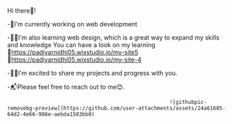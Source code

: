 Hi there👋! 


-🌱I'm currently working on web development

-🧗‍♀️I'm also learning web design, which is a great way to expand my skills and knowledge 
    You can have a look on my learning 
   🔗https://padiyarnidhi05.wixstudio.io/my-site5
   🔗https://padiyarnidhi05.wixstudio.io/my-site-4
   
-👩‍💻I'm excited to share my projects and progress with you. 

-📬Please feel free to reach out to me😊.

                                                        ![githubpic-removebg-preview](https://github.com/user-attachments/assets/24a61685-64d2-4e66-986e-aebda1503bb0)
